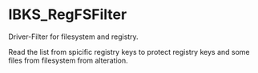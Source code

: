 # IBKS_RegFSFilter
Driver-Filter for filesystem and registry.

Read the list from spicific registry keys to protect registry keys and some files from filesystem from alteration.
